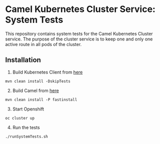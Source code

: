 # Camel Kubernetes Cluster Service: System Tests

This repository contains system tests for the Camel Kubernetes Cluster service. The purpose of the cluster service is to 
keep one and only one active route in all pods of the cluster.

## Installation

1. Build Kubernetes Client from [here](https://github.com/nicolaferraro/kubernetes-client/tree/767-optimistic-lock)

```
mvn clean install -DskipTests
```

2. Build Camel from [here]() 

```
mvn clean install -P fastinstall
```

3. Start Openshift

```
oc cluster up
```

4. Run the tests

```
./runSystemTests.sh
```
